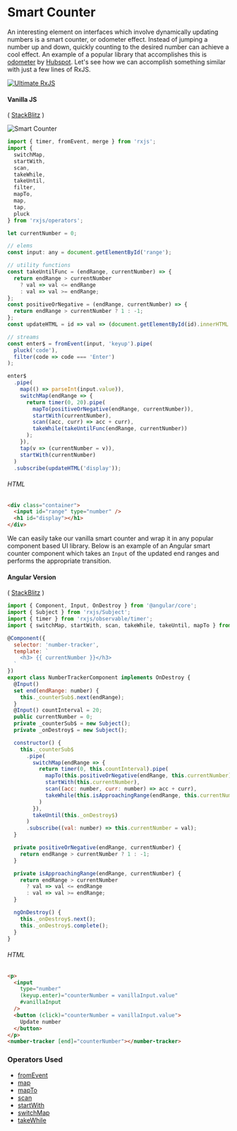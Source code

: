 # Smart Counter

An interesting element on interfaces which involve dynamically updating numbers
is a smart counter, or odometer effect. Instead of jumping a number up and down,
quickly counting to the desired number can achieve a cool effect. An example of
a popular library that accomplishes this is
[odometer](https://github.com/HubSpot/odometer) by
[Hubspot](https://github.com/HubSpot). Let's see how we can accomplish something
similar with just a few lines of RxJS.

[![Ultimate RxJS](https://ultimatecourses.com/static/banners/banner-rxjs.svg 'Ultimate RxJS')](https://ultimatecourses.com/courses/rxjs?ref=4)

#### Vanilla JS

( [StackBlitz](https://stackblitz.com/edit/rxjs-m2zsud) )

![Smart Counter](https://drive.google.com/uc?export=view&id=1cG8huWWfsqSe8jLed_NmLrENnF0QyhfZ)

```js
import { timer, fromEvent, merge } from 'rxjs';
import {
  switchMap,
  startWith,
  scan,
  takeWhile,
  takeUntil,
  filter,
  mapTo,
  map,
  tap,
  pluck
} from 'rxjs/operators';

let currentNumber = 0;

// elems
const input: any = document.getElementById('range');

// utility functions
const takeUntilFunc = (endRange, currentNumber) => {
  return endRange > currentNumber
    ? val => val <= endRange
    : val => val >= endRange;
};
const positiveOrNegative = (endRange, currentNumber) => {
  return endRange > currentNumber ? 1 : -1;
};
const updateHTML = id => val => (document.getElementById(id).innerHTML = val);

// streams
const enter$ = fromEvent(input, 'keyup').pipe(
  pluck('code'),
  filter(code => code === 'Enter')
);

enter$
  .pipe(
    map(() => parseInt(input.value)),
    switchMap(endRange => {
      return timer(0, 20).pipe(
        mapTo(positiveOrNegative(endRange, currentNumber)),
        startWith(currentNumber),
        scan((acc, curr) => acc + curr),
        takeWhile(takeUntilFunc(endRange, currentNumber))
      );
    }),
    tap(v => (currentNumber = v)),
    startWith(currentNumber)
  )
  .subscribe(updateHTML('display'));
```

###### HTML

```html
<div class="container">
  <input id="range" type="number" />
  <h1 id="display"></h1>
</div>
```

We can easily take our vanilla smart counter and wrap it in any popular
component based UI library. Below is an example of an Angular smart counter
component which takes an `Input` of the updated end ranges and performs the
appropriate transition.

#### Angular Version

(
[StackBlitz](https://stackblitz.com/edit/angular-gcnqlq?file=app%2Fnumber-tracker.component.ts)
)

```js
import { Component, Input, OnDestroy } from '@angular/core';
import { Subject } from 'rxjs/Subject';
import { timer } from 'rxjs/observable/timer';
import { switchMap, startWith, scan, takeWhile, takeUntil, mapTo } from 'rxjs/operators';

@Component({
  selector: 'number-tracker',
  template: `
    <h3> {{ currentNumber }}</h3>
  `
})
export class NumberTrackerComponent implements OnDestroy {
  @Input()
  set end(endRange: number) {
    this._counterSub$.next(endRange);
  }
  @Input() countInterval = 20;
  public currentNumber = 0;
  private _counterSub$ = new Subject();
  private _onDestroy$ = new Subject();

  constructor() {
    this._counterSub$
      .pipe(
        switchMap(endRange => {
          return timer(0, this.countInterval).pipe(
            mapTo(this.positiveOrNegative(endRange, this.currentNumber)),
            startWith(this.currentNumber),
            scan((acc: number, curr: number) => acc + curr),
            takeWhile(this.isApproachingRange(endRange, this.currentNumber))
          )
        }),
        takeUntil(this._onDestroy$)
      )
      .subscribe((val: number) => this.currentNumber = val);
  }

  private positiveOrNegative(endRange, currentNumber) {
    return endRange > currentNumber ? 1 : -1;
  }

  private isApproachingRange(endRange, currentNumber) {
    return endRange > currentNumber
      ? val => val <= endRange
      : val => val >= endRange;
  }

  ngOnDestroy() {
    this._onDestroy$.next();
    this._onDestroy$.complete();
  }
}
```

###### HTML

```html
<p>
  <input
    type="number"
    (keyup.enter)="counterNumber = vanillaInput.value"
    #vanillaInput
  />
  <button (click)="counterNumber = vanillaInput.value">
    Update number
  </button>
</p>
<number-tracker [end]="counterNumber"></number-tracker>
```

### Operators Used

- [fromEvent](../operators/creation/fromevent.md)
- [map](../operators/transformation/map.md)
- [mapTo](../operators/transformation/mapto.md)
- [scan](../operators/transformation/scan.md)
- [startWith](../operators/combination/startwith.md)
- [switchMap](../operators/transformation/switchmap.md)
- [takeWhile](../operators/filtering/takewhile.md)
